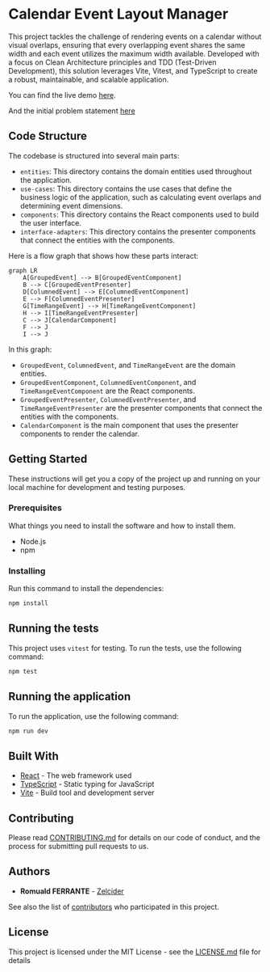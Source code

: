 # Calendar Event Layout Manager

This project tackles the challenge of rendering events on a calendar without visual overlaps, ensuring that every overlapping event shares the same width and each event utilizes the maximum width available. Developed with a focus on Clean Architecture principles and TDD (Test-Driven Development), this solution leverages Vite, Vitest, and TypeScript to create a robust, maintainable, and scalable application.

You can find the live demo [here](https://codesandbox.io/p/github/Zelcider/planity-test/main?workspaceId=f445c1d1-794c-4f02-9262-c64b06db8cbf).

And the initial problem statement [here](Problem_Statement.md)

## Code Structure

The codebase is structured into several main parts:

- `entities`: This directory contains the domain entities used throughout the application.
- `use-cases`: This directory contains the use cases that define the business logic of the application, such as calculating event overlaps and determining event dimensions.
- `components`: This directory contains the React components used to build the user interface.
- `interface-adapters`: This directory contains the presenter components that connect the entities with the components.

Here is a flow graph that shows how these parts interact:

```mermaid
graph LR
    A[GroupedEvent] --> B[GroupedEventComponent]
    B --> C[GroupedEventPresenter]
    D[ColumnedEvent] --> E[ColumnedEventComponent]
    E --> F[ColumnedEventPresenter]
    G[TimeRangeEvent] --> H[TimeRangeEventComponent]
    H --> I[TimeRangeEventPresenter]
    C --> J[CalendarComponent]
    F --> J
    I --> J
```

In this graph:

- `GroupedEvent`, `ColumnedEvent`, and `TimeRangeEvent` are the domain entities.
- `GroupedEventComponent`, `ColumnedEventComponent`, and `TimeRangeEventComponent` are the React components.
- `GroupedEventPresenter`, `ColumnedEventPresenter`, and `TimeRangeEventPresenter` are the presenter components that connect the entities with the components.
- `CalendarComponent` is the main component that uses the presenter components to render the calendar.

## Getting Started

These instructions will get you a copy of the project up and running on your local machine for development and testing purposes.

### Prerequisites

What things you need to install the software and how to install them.

- Node.js
- npm

### Installing

Run this command to install the dependencies:

```bash
npm install
```

## Running the tests

This project uses `vitest` for testing. To run the tests, use the following command:
```bash
npm test
```

## Running the application

To run the application, use the following command:
```bash
npm run dev
```

## Built With

- [React](https://reactjs.org/) - The web framework used
- [TypeScript](https://www.typescriptlang.org/) - Static typing for JavaScript
- [Vite](https://vitejs.dev/) - Build tool and development server

## Contributing

Please read [CONTRIBUTING.md](https://gist.github.com/PurpleBooth/b24679402957c63ec426) for details on our code of conduct, and the process for submitting pull requests to us.


## Authors

- **Romuald FERRANTE**  - [Zelcider](https://github.com/Zelcider)

See also the list of [contributors](https://github.com/your/project/contributors) who participated in this project.

## License

This project is licensed under the MIT License - see the [LICENSE.md](LICENSE.md) file for details

